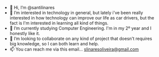 - 👋 Hi, I’m @santilinares
- 👀 I’m interested in technology in general, but lately i've been really interested in how technology can improve our life as car drivers,
  but the fact is I'm interested in learning all kind of things.
- 🌱 I’m currently studying Computer Engineering. I'm in my 2º year and I honestly like it.
- 💞️ I’m looking to collaborate on any kind of project that doesn't requires big knowledge, so I can both learn and help.
- 📫 You can reach me via this email... slinaresoliveira@gmail.com

<!---
santilinares/santilinares is a ✨ special ✨ repository because its `README.md` (this file) appears on your GitHub profile.
You can click the Preview link to take a look at your changes.
--->
